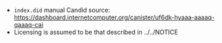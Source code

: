 - `index.did` manual Candid source: https://dashboard.internetcomputer.org/canister/uf6dk-hyaaa-aaaaq-qaaaq-cai
- Licensing is assumed to be that described in ../../NOTICE
